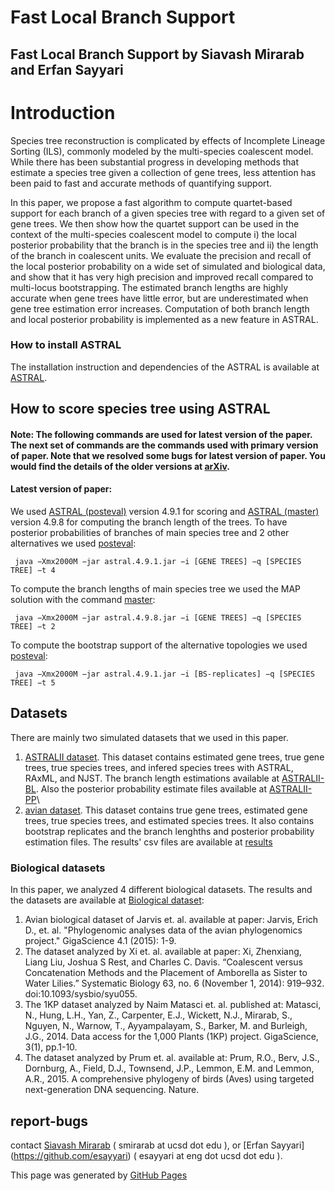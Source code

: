 

# Fast Local Branch Support 


## Fast Local Branch Support by Siavash Mirarab and Erfan Sayyari 


# Introduction
Species tree reconstruction is complicated by effects of Incomplete
Lineage Sorting (ILS), commonly modeled by the multi-species coalescent
model. While there has been substantial progress in developing methods
that estimate a species tree given a collection of gene trees, less
attention has been paid to fast and accurate methods of quantifying
support. 

In this paper, we propose a fast algorithm to compute
quartet-based support for each branch of a given species tree with
regard to a given set of gene trees. We then show how the quartet
support can be used in the context of the multi-species coalescent model
to compute i) the local posterior probability that the branch is in the
species tree and ii) the length of the branch in coalescent units. We
evaluate the precision and recall of the local posterior probability on
a wide set of simulated and biological data, and show that it has very
high precision and improved recall compared to multi-locus
bootstrapping. The estimated branch lengths are highly accurate when
gene trees have little error, but are underestimated when gene tree
estimation error increases. Computation of both branch length and local
posterior probability is implemented as a new feature in ASTRAL.


### How to install ASTRAL

The installation instruction and dependencies of the ASTRAL is available
at [ASTRAL](https://github.com/smirarab/ASTRAL/tree/master).

## How to score species tree using ASTRAL

#### Note: The following commands are used for latest version of the paper. The next set of commands are the commands used with primary version of paper. Note that we resolved some bugs for latest version of paper. You would find the details of the older versions at [arXiv](https://arxiv.org/abs/1601.07019v1).
#### Latest version of paper:
We used [ASTRAL (posteval)](https://github.com/smirarab/ASTRAL/tree/posteval)
version 4.9.1 for scoring and [ASTRAL (master)](https://github.com/smirarab/ASTRAL/tree/master)
version 4.9.8 for computing the branch length of the trees.
To have posterior probabilities of branches of main species tree and 2
other alternatives we used [posteval](https://github.com/smirarab/ASTRAL/tree/posteval):

```
 java −Xmx2000M −jar astral.4.9.1.jar −i [GENE TREES] −q [SPECIES TREE] −t 4
```

 To compute the branch lengths of main species tree we used the MAP
solution with the command [master](https://github.com/smirarab/ASTRAL/tree/master):

```
 java −Xmx2000M −jar astral.4.9.8.jar −i [GENE TREES] −q [SPECIES TREE] −t 2
```

 To compute the bootstrap support of the alternative topologies we
used [posteval](https://github.com/smirarab/ASTRAL/tree/posteval):

```
 java −Xmx2000M −jar astral.4.9.1.jar −i [BS-replicates] −q [SPECIES TREE] −t 5
```
## Datasets

There are mainly two simulated datasets that we used in this paper.

 1. [ASTRALII
dataset](https://drive.google.com/open?id=0B16sMwDmKEuuUnkzd3EzVlZhcDA).
This dataset contains estimated gene trees, true gene trees, true
species trees, and infered species trees with ASTRAL, RAxML, and NJST.
The branch length estimations available at
[ASTRALII-BL](https://drive.google.com/open?id=0B16sMwDmKEuuRElQSzBxaGFPZEU).
Also the posterior probability estimate files available at
[ASTRALII-PP](https://drive.google.com/open?id=0B16sMwDmKEuuYlZwSWRyaTkxMU0)\
 2. [avian
dataset](https://drive.google.com/open?id=0B16sMwDmKEuuWWZ3a2tnN3hkdkE).
This dataset contains true gene trees, estimated gene trees, true
species trees, and estimated species trees. It also contains bootstrap
replicates and the branch lenghths and posterior probability estimation
files. The results' csv files are available at
[results](https://drive.google.com/open?id=0B16sMwDmKEuuWk00bmRaczN2clE)

### Biological datasets

In this paper, we analyzed 4 different biological datasets. The results
and the datasets are available at [Biological
dataset](https://drive.google.com/open?id=0B16sMwDmKEuucTV4VnpTVlR1dXM):

 1. Avian biological dataset of Jarvis et. al. available at paper:
 Jarvis, Erich D., et. al. "Phylogenomic analyses data of the avian
phylogenomics project." GigaScience 4.1 (2015): 1-9.
 2. The dataset analyzed by Xi et. al. available at paper:
 Xi, Zhenxiang, Liang Liu, Joshua S Rest, and Charles C. Davis.
“Coalescent versus Concatenation Methods and the Placement of Amborella
as Sister to Water Lilies.” Systematic Biology 63, no. 6 (November 1,
2014): 919–932. doi:10.1093/sysbio/syu055.
 3. The 1KP dataset analyzed by Naim Matasci et. al. published at:
 Matasci, N., Hung, L.H., Yan, Z., Carpenter, E.J., Wickett, N.J.,
Mirarab, S., Nguyen, N., Warnow, T., Ayyampalayam, S., Barker, M. and
Burleigh, J.G., 2014. Data access for the 1,000 Plants (1KP) project.
GigaScience, 3(1), pp.1-10.
 4. The dataset analyzed by Prum et. al. available at:
 Prum, R.O., Berv, J.S., Dornburg, A., Field, D.J., Townsend, J.P.,
Lemmon, E.M. and Lemmon, A.R., 2015. A comprehensive phylogeny of birds
(Aves) using targeted next-generation DNA sequencing. Nature.

## report-bugs

contact [Siavash Mirarab](https://github.com/smirarab)
( smirarab at ucsd dot edu ), or [Erfan Sayyari] (https://github.com/esayyari)
( esayyari at eng dot ucsd dot edu ).

This page was generated by [GitHub Pages](https://pages.github.com) 

